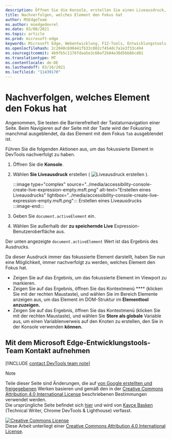 ```yaml
---
description: Öffnen Sie die Konsole, erstellen Sie einen Liveausdruck, und legen Sie den Ausdruck auf document.activeElement.
title: Nachverfolgen, welches Element den Fokus hat
author: MSEdgeTeam
ms.author: msedgedevrel
ms.date: 03/08/2021
ms.topic: article
ms.prod: microsoft-edge
keywords: Microsoft Edge, Webentwicklung, F12-Tools, Entwicklungstools
ms.openlocfilehash: 2c2040c690441fb33c802cf454dc7a1e3f33c494
ms.sourcegitcommit: 4b9fb5c1176fdaa5e3c60af2b84e38d5bb86cd81
ms.translationtype: MT
ms.contentlocale: de-DE
ms.lasthandoff: 03/16/2021
ms.locfileid: "11439170"
---
```

<!-- Copyright Kayce Basques 

   Licensed under the Apache License, Version 2.0 (the "License");
   you may not use this file except in compliance with the License.
   You may obtain a copy of the License at

       https://www.apache.org/licenses/LICENSE-2.0

   Unless required by applicable law or agreed to in writing, software
   distributed under the License is distributed on an "AS IS" BASIS,
   WITHOUT WARRANTIES OR CONDITIONS OF ANY KIND, either express or implied.
   See the License for the specific language governing permissions and
   limitations under the License.  -->  

# <a name="track-which-element-has-focus"></a>Nachverfolgen, welches Element den Fokus hat  

Angenommen, Sie testen die Barrierefreiheit der Tastaturnavigation einer Seite.  Beim Navigieren auf der Seite mit der Taste wird der Fokusring manchmal ausgeblendet, da das Element mit dem Fokus `Tab` ausgeblendet ist.  

Führen Sie die folgenden Aktionen aus, um das fokussierte Element in DevTools nachverfolgt zu haben.  

1.  Öffnen Sie die **Konsole**.  
1.  Wählen **Sie Liveausdruck** erstellen \( ![ Liveausdruck ](../media/create-live-expression-icon.msft.png) erstellen \).  
    
    :::image type="complex" source="../media/accessibility-console-create-live-expression-empty.msft.png" alt-text="Erstellen eines Liveausdrucks" lightbox="../media/accessibility-console-create-live-expression-empty.msft.png":::
       Erstellen eines Liveausdrucks  
    :::image-end:::  
    
1.  Geben Sie `document.activeElement` ein.  
1.  Wählen Sie außerhalb der **zu speichernde Live** Expression-Benutzeroberfläche aus.  
    
Der unten angezeigte `document.activeElement` Wert ist das Ergebnis des Ausdrucks.  

Da dieser Ausdruck immer das fokussierte Element darstellt, haben Sie nun eine Möglichkeit, immer nachverfolgt zu werden, welches Element den Fokus hat.  

*   Zeigen Sie auf das Ergebnis, um das fokussierte Element im Viewport zu markieren.  
*   Zeigen Sie auf das Ergebnis, öffnen Sie das Kontextmenü **** \(klicken Sie mit der rechten Maustaste\), und wählen Sie im Bereich Elemente anzeigen aus, um das Element im DOM-Struktur im **Elementtool anzuzeigen.**  
*   Zeigen Sie auf das Ergebnis, öffnen Sie das Kontextmenü \(klicken Sie mit der rechten Maustaste\), und wählen Sie **Store als globale** Variable aus, um einen Variablenverweis auf den Knoten zu erstellen, den Sie in der Konsole verwenden **können.**  

## <a name="getting-in-touch-with-the-microsoft-edge-devtools-team"></a>Mit dem Microsoft Edge-Entwicklungstools-Team Kontakt aufnehmen  

[!INCLUDE [contact DevTools team note](../includes/contact-devtools-team-note.md)]  

<!-- links -->  

> [!NOTE]
> Teile dieser Seite sind Änderungen, die auf [von Google erstellten und freigegebenen][GoogleSitePolicies] Werken basieren und gemäß den in der [Creative Commons Attribution 4.0 International License][CCA4IL] beschriebenen Bestimmungen verwendet werden.  
> Die ursprüngliche Seite befindet sich [hier](https://developers.google.com/web/tools/chrome-devtools/accessibility/focus) und wird von [Kayce Basken][KayceBasques] \(Technical Writer, Chrome DevTools \& Lighthouse\) verfasst.  

[![Creative Commons License][CCby4Image]][CCA4IL]  
Diese Arbeit unterliegt einer [Creative Commons Attribution 4.0 International License][CCA4IL].  

[CCA4IL]: https://creativecommons.org/licenses/by/4.0  
[CCby4Image]: https://i.creativecommons.org/l/by/4.0/88x31.png  
[GoogleSitePolicies]: https://developers.google.com/terms/site-policies  
[KayceBasques]: https://developers.google.com/web/resources/contributors/kaycebasques  
